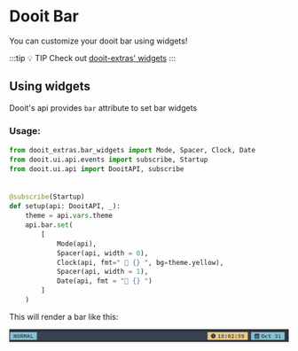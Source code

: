 # Dooit Bar

You can customize your dooit bar using widgets!

:::tip :bulb: TIP
Check out [dooit-extras' widgets](https://dooit-org.github.io/dooit-extras/widgets/current_workspace.html)
:::

## Using widgets

Dooit's api provides `bar` attribute to set bar widgets

### Usage:

```python
from dooit_extras.bar_widgets import Mode, Spacer, Clock, Date
from dooit.ui.api.events import subscribe, Startup
from dooit.ui.api import DooitAPI, subscribe


@subscribe(Startup)
def setup(api: DooitAPI, _):
    theme = api.vars.theme
    api.bar.set( 
        [
            Mode(api),
            Spacer(api, width = 0),
            Clock(api, fmt=" 󰥔 {} ", bg=theme.yellow),
            Spacer(api, width = 1),
            Date(api, fmt = " {} ")
        ]
    )
```

This will render a bar like this: 

![Sample Bar](./imgs/sample_bar.png)
